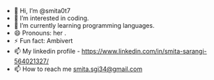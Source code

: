 - 👋 Hi, I’m @smita0t7
- 👀 I’m interested in coding.
- 🌱 I’m currently learning programming languages.
- 😄 Pronouns: her .
- ⚡ Fun fact: Ambivert
- 📫 My linkedin profile - https://www.linkedin.com/in/smita-sarangi-564021327/
- 📫 How to reach me smita.sgi34@gmail.com

<!---
smita0t7/smita0t7 is a ✨ special ✨ repository because its `README.md` (this file) appears on your GitHub profile.
You can click the Preview link to take a look at your changes.
--->
